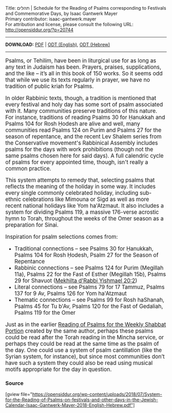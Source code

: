 <html>
<head></head>
<body>
Title: תהלים | Schedule for the Reading of Psalms corresponding to Festivals and Commemorative Days, by Isaac Gantwerk Mayer<br />
Primary contributor: isaac-gantwerk.mayer<br />
For attribution and license, please consult the following URL: <a href="http://opensiddur.org/?p=20744">http://opensiddur.org/?p=20744</a>
<p />
<hr />

<style type="text/css" media="all">.printfriendly {display: none!important;}</style>

<strong>DOWNLOAD:</strong> <a href="https://opensiddur.org/wp-content/uploads/2018/07/System-for-the-Reading-of-Psalms-on-festivals-and-other-days-in-the-Jewish-Calendar-Isaac-Gantwerk-Mayer-2018-English-Hebrew.pdf">PDF</a> | <a href="https://opensiddur.org/wp-content/uploads/2018/07/System-for-the-Reading-of-Psalms-on-festivals-and-other-days-in-the-Jewish-Calendar-Isaac-Gantwerk-Mayer-2018-English.odt">ODT (English)</a>, <a href="https://opensiddur.org/wp-content/uploads/2018/07/וזמנים-לוח-קריאת-תהלים-לפי-מועדים-חגים‎-Isaac-Gantwerk-Mayer-2018-Hebrew.odt">ODT (Hebrew)</a>

<hr />

<div class="english" style="font-size: 1.2em;">

Psalms, or Tehilim, have been in liturgical use for as long as any text in Judaism has been. Prayers, praises, supplications, and the like – it’s all in this book of 150 works. So it seems odd that while we use its texts regularly in prayer, we have no tradition of public kriah for Psalms.

In older Rabbinic texts, though, a tradition is mentioned that every festival and holy day has some sort of psalm associated with it. Many communities preserve traditions of this nature. For instance, traditions of reading Psalms 30 for Ḥanukkah and Psalms 104 for Rosh Ḥodesh are alive and well, many communities read Psalms 124 on Purim and Psalms 27 for the season of repentance, and the recent Lev Shalem series from the Conservative movement's Rabbinical Assembly includes psalms for the days with work prohibitions (though not the same psalms chosen here for said days). A full calendric cycle of psalms for every appointed time, though, isn't really a common practice.

This system attempts to remedy that, selecting psalms that reflects the meaning of the holiday in some way. It includes every single commonly celebrated holiday, including sub-ethnic celebrations like Mimouna or Sigd as well as more recent national holidays like Yom ha'Atzmaut. It also includes a system for dividing Psalms 119, a massive 176-verse acrostic hymn to Torah, throughout the weeks of the Omer season as a preparation for Sinai.

Inspiration for psalm selections comes from:
<ul>
    <li>Traditional connections – see Psalms 30 for Ḥanukkah, Psalms 104 for Rosh Ḥodesh, Psalm 27 for the Season of Repentance</li>
    <li>Rabbinic connections – see Psalms 124 for Purim (Megillah 11a), Psalms 22 for the Fast of Esther (Megillah 15b), Psalms 29 for Shavuot (<a href="https://www.sefaria.org/Mekhilta_d'Rabbi_Yishmael.20.2.4?lang=bi">Mekhilta d'Rabbi Yishmael 20:2</a>)</li>
    <li>Literal connections – see Psalms 79 for 17 Tammuz, Psalms 137 for 9 Av, Psalms 126 for Yom ha'Atzmaut</li>
    <li>Thematic connections – see Psalms 99 for Rosh haShanah, Psalms 45 for Tu b'Av, Psalms 120 for the Fast of Gedaliah, Psalms 119 for the Omer</li>
</ul>

Just as in the earlier <a href="https://opensiddur.org/prayers/special-days/sabbath/shabbat-min%e1%b8%a5ah/reading-of-psalms-for-the-weekly-portion-by-isaac-gantwerk-mayer/">Reading of Psalms for the Weekly Shabbat Portion</a> created by the same author, perhaps these psalms could be read after the Torah reading in the Mincha service, or perhaps they could be read at the same time as the psalm of the day. One could use a system of psalm cantillation (like the Syrian system, for instance), but since most communities don’t have such a system they could also be read using musical motifs appropriate for the day in question.
</div>

<h3>Source</h3>

[gview file="https://opensiddur.org/wp-content/uploads/2018/07/System-for-the-Reading-of-Psalms-on-festivals-and-other-days-in-the-Jewish-Calendar-Isaac-Gantwerk-Mayer-2018-English-Hebrew.pdf"]
</body>
</html>
